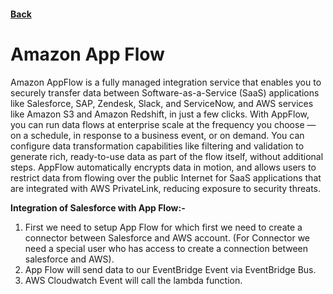 #### [Back](./README.md)

# Amazon App Flow

Amazon AppFlow is a fully managed integration service that enables you to securely transfer 
data between Software-as-a-Service (SaaS) applications like Salesforce, SAP, Zendesk, Slack, 
and ServiceNow, and AWS services like Amazon S3 and Amazon Redshift, in just a few clicks. 
With AppFlow, you can run data flows at enterprise scale at the frequency you choose — on a schedule, 
in response to a business event, or on demand. You can configure data transformation capabilities like 
filtering and validation to generate rich, ready-to-use data as part of the flow itself, 
without additional steps. AppFlow automatically encrypts data in motion, 
and allows users to restrict data from flowing over the public Internet for SaaS applications that are 
integrated with AWS PrivateLink, reducing exposure to security threats.

**Integration of Salesforce with App Flow:-**

1. First we need to setup App Flow for which first we need to create a connector between Salesforce and AWS account. (For Connector we need a special user who has access to create a connection between salesforce and AWS).
2. App Flow will send data to our EventBridge Event via EventBridge Bus.
3. AWS Cloudwatch Event will call the lambda function.
